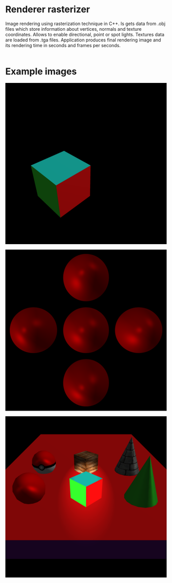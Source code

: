 # Renderer rasterizer

Image rendering using rasterization technique in C++. Is gets data from .obj files which store information about vertices, normals
and texture coordinates. Allows to enable directional, point or spot lights. Textures data are loaded from .tga files. 
Application produces final rendering image and its rendering time in seconds and frames per seconds.
<br/>
<br/>


# Example images

![alt text1](/RendererRasterizer/RendererRasterizer/Examples/Box.png)

![alt text2](/RendererRasterizer/RendererRasterizer/Examples/Spheres.png)

![alt text3](/RendererRasterizer/RendererRasterizer/Examples/Scene.png)
